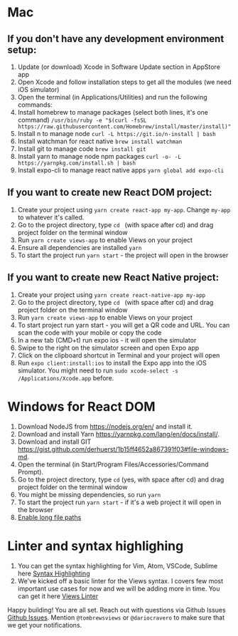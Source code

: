 # Mac

## If you don't have any development environment setup:

1. Update (or download) Xcode in Software Update section in AppStore app
2. Open Xcode and follow installation steps to get all the modules (we need iOS simulator)
3. Open the terminal (in Applications/Utilities) and run the following commands:
4. Install homebrew to manage packages (select both lines, it's one command)
`/usr/bin/ruby -e "$(curl -fsSL https://raw.githubusercontent.com/Homebrew/install/master/install)"`
5. Install n to manage node
`curl -L https://git.io/n-install | bash`
6. Install watchman for react native
`brew install watchman`
7. Install git to manage code
`brew install git`
8. Install yarn to manage node npm packages
`curl -o- -L https://yarnpkg.com/install.sh | bash`
9. Install expo-cli to manage react native apps
`yarn global add expo-cli`

## If you want to create new React DOM project:
1. Create your project using `yarn create react-app my-app`. Change `my-app` to whatever it's called.
2. Go to the project directory, type `cd ` (with space after cd) and drag project folder on the terminal window
3. Run `yarn create views-app` to enable Views on your project
4. Ensure all dependencies are installed `yarn`
5. To start the project run `yarn start` - the project will open in the browser 

## If you want to create new React Native project:
1. Create your project using `yarn create react-native-app my-app`
2. Go to the project directory, type `cd ` (with space after cd) and drag project folder on the terminal window
3. Run `yarn create views-app` to enable Views on your project
4. To start project run yarn start - you will get a QR code and URL. You can scan the code with your mobile or copy the code
5. In a new tab (CMD+t) run expo ios - it will open the simulator
6. Swipe to the right on the simulator screen and open Expo app
7. Click on the clipboard shortcut in Terminal and your project will open
8. Run `expo client:install:ios` to install the Expo app into the iOS simulator. You might need to run `sudo xcode-select -s /Applications/Xcode.app` before.

# Windows for React DOM

1.  Download NodeJS from https://nodejs.org/en/ and install it.
2.  Download and install Yarn https://yarnpkg.com/lang/en/docs/install/.
3.  Download and install GIT https://gist.github.com/derhuerst/1b15ff4652a867391f03#file-windows-md.
4.  Open the terminal (in Start/Program Files/Accessories/Command Prompt).
5.  Go to the project directory, type `cd` (yes, with space after cd) and drag project folder on the terminal window
6.  You might be missing dependencies, so run `yarn`
7.  To start the project run `yarn start` - if it's a web project it will open in the browser
8. [Enable long file paths](https://docs.microsoft.com/en-us/windows/win32/fileio/naming-a-file#enable-long-paths-in-windows-10-version-1607-and-later)

# Linter and syntax highlighing

1. You can get the syntax highlighting for Vim, Atom, VSCode, Sublime here [Syntax Highlighting](SyntaxHighlighting/README.md)
2. We've kicked off a basic linter for the Views syntax. I covers few most important use cases for now and we will be adding more in time. You can get it here [Views Linter](https://marketplace.visualstudio.com/items?itemName=uxtemple.views-lsp)

Happy building! You are all set.
Reach out with questions via Github Issues [Github Issues](https://github.com/viewstools/docs/issues).
Mention `@tombrewsviews` or `@dariocravero` to make sure that we get your notifications.
